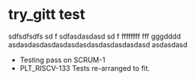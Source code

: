 # try_gitt test 
sdfsdfsdfs
sd
f
sdfasdasdasd
sd
f
ffffffff
fff
gggdddd
asdasdasdasdasdasdasdasdasdasdasdasd
asdasdasd
* Testing pass on SCRUM-1
* PLT_RISCV-133 Tests re-arranged to fit.
